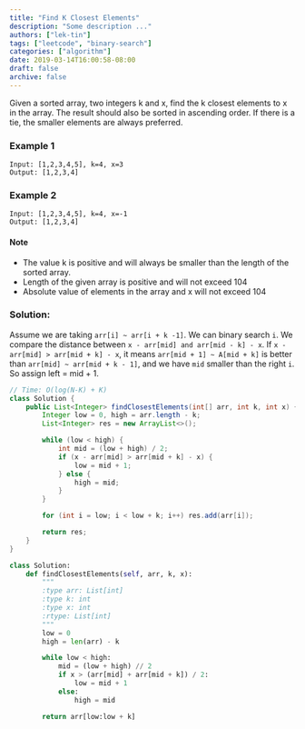 ```yaml
---
title: "Find K Closest Elements"
description: "Some description ..."
authors: ["lek-tin"]
tags: ["leetcode", "binary-search"]
categories: ["algorithm"]
date: 2019-03-14T16:00:58-08:00
draft: false
archive: false
---
```

Given a sorted array, two integers k and x, find the k closest elements to x in the array. The result should also be sorted in ascending order. If there is a tie, the smaller elements are always preferred.

### Example 1
```
Input: [1,2,3,4,5], k=4, x=3
Output: [1,2,3,4]
```
### Example 2
```
Input: [1,2,3,4,5], k=4, x=-1
Output: [1,2,3,4]
```
#### Note
- The value k is positive and will always be smaller than the length of the sorted array.
- Length of the given array is positive and will not exceed 104
- Absolute value of elements in the array and x will not exceed 104
### Solution:
Assume we are taking `arr[i] ~ arr[i + k -1]`. We can binary search `i`. We compare the distance between `x - arr[mid] and arr[mid - k] - x`. If `x - arr[mid] > arr[mid + k] - x`, it means `arr[mid + 1] ~ A[mid + k]` is better than `arr[mid] ~ arr[mid + k - 1]`, and we have `mid` smaller than the right `i`.
So assign left = mid + 1.
```java
// Time: O(log(N-K) + K)
class Solution {
    public List<Integer> findClosestElements(int[] arr, int k, int x) {
        Integer low = 0, high = arr.length - k;
        List<Integer> res = new ArrayList<>();

        while (low < high) {
            int mid = (low + high) / 2;
            if (x - arr[mid] > arr[mid + k] - x) {
                low = mid + 1;
            } else {
                high = mid;
            }
        }

        for (int i = low; i < low + k; i++) res.add(arr[i]);

        return res;
    }
}
```
```python
class Solution:
    def findClosestElements(self, arr, k, x):
        """
        :type arr: List[int]
        :type k: int
        :type x: int
        :rtype: List[int]
        """
        low = 0
        high = len(arr) - k

        while low < high:
            mid = (low + high) // 2
            if x > (arr[mid] + arr[mid + k]) / 2:
                low = mid + 1
            else:
                high = mid

        return arr[low:low + k]
```

